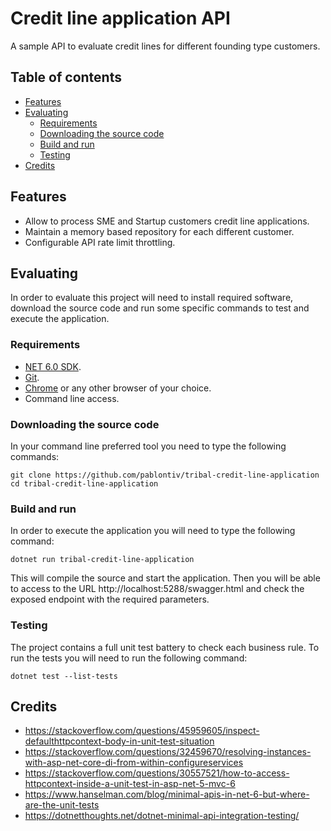 # Credit line application API

A sample API to evaluate credit lines for different founding type customers.

## Table of contents

- [Features](#features)
- [Evaluating](#evaluating)
  - [Requirements](#requirements)
  - [Downloading the source code](#downloading-the-source-code)
  - [Build and run](#build-and-run)
  - [Testing](#testing)
- [Credits](#credits)

## Features

- Allow to process SME and Startup customers credit line applications.
- Maintain a memory based repository for each different customer.
- Configurable API rate limit throttling.

## Evaluating

In order to evaluate this project will need to install required software, download the source code and run some specific commands to test and execute the application.

### Requirements

- [NET 6.0 SDK](https://dotnet.microsoft.com/en-us/download/dotnet/6.0).
- [Git](https://git-scm.com/downloads).
- [Chrome](https://www.google.com/intl/es-419/chrome/) or any other browser of your choice.
- Command line access.

### Downloading the source code

In your command line preferred tool you need to type the following commands:

```
git clone https://github.com/pablontiv/tribal-credit-line-application
cd tribal-credit-line-application
```

### Build and run

In order to execute the application you will need to type the following command:

```
dotnet run tribal-credit-line-application
```

This will compile the source and start the application. Then you will be able to access to the URL http://localhost:5288/swagger.html and check the exposed endpoint with the required parameters.

### Testing

The project contains a full unit test battery to check each business rule. To run the tests you will need to run the following command:

```
dotnet test --list-tests
```

## Credits

- https://stackoverflow.com/questions/45959605/inspect-defaulthttpcontext-body-in-unit-test-situation
- https://stackoverflow.com/questions/32459670/resolving-instances-with-asp-net-core-di-from-within-configureservices
- https://stackoverflow.com/questions/30557521/how-to-access-httpcontext-inside-a-unit-test-in-asp-net-5-mvc-6
- https://www.hanselman.com/blog/minimal-apis-in-net-6-but-where-are-the-unit-tests
- https://dotnetthoughts.net/dotnet-minimal-api-integration-testing/
